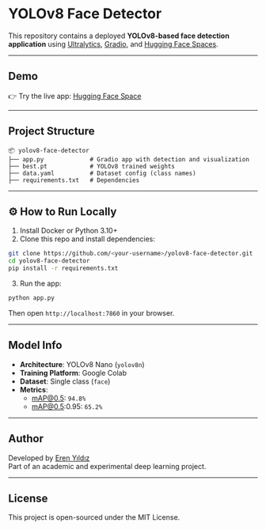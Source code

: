 
# YOLOv8 Face Detector 

This repository contains a deployed **YOLOv8-based face detection application** using [Ultralytics](https://github.com/ultralytics/ultralytics), [Gradio](https://gradio.app), and [Hugging Face Spaces](https://huggingface.co/spaces).

---

## Demo

👉 Try the live app: [Hugging Face Space](https://huggingface.co/spaces/eren-yildiz/yolov8-face-detector)

---

## Project Structure

```
📦 yolov8-face-detector
├── app.py             # Gradio app with detection and visualization
├── best.pt            # YOLOv8 trained weights
├── data.yaml          # Dataset config (class names)
├── requirements.txt   # Dependencies
```

---

## ⚙️ How to Run Locally

1. Install Docker or Python 3.10+
2. Clone this repo and install dependencies:
```bash
git clone https://github.com/<your-username>/yolov8-face-detector.git
cd yolov8-face-detector
pip install -r requirements.txt
```

3. Run the app:
```bash
python app.py
```

Then open `http://localhost:7860` in your browser.

---

## Model Info

- **Architecture**: YOLOv8 Nano (`yolov8n`)
- **Training Platform**: Google Colab
- **Dataset**: Single class (`face`)
- **Metrics**:
  - mAP@0.5: `94.8%`
  - mAP@0.5:0.95: `65.2%`

---

## Author

Developed by [Eren Yıldız](https://huggingface.co/eren-yildiz)  
Part of an academic and experimental deep learning project.

---

## License

This project is open-sourced under the MIT License.
